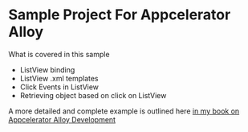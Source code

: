 Sample Project For Appcelerator Alloy
=======================================

What is covered in this sample

* ListView binding
* ListView .xml templates
* Click Events in ListView
* Retrieving object based on click on ListView

A more detailed and complete example is outlined here [in my book on Appcelerator Alloy Development](https://github.com/aaronksaunders/AppC-Alloy-Book)
